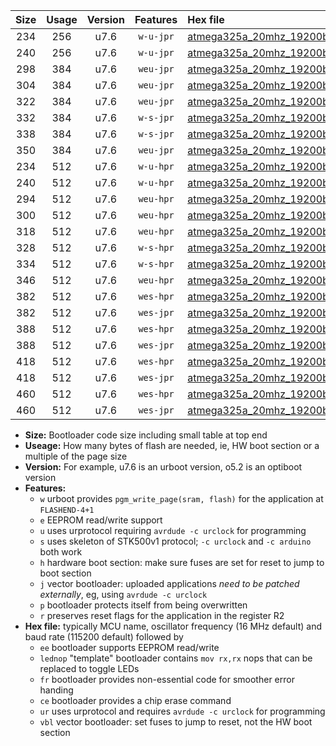 |Size|Usage|Version|Features|Hex file|
|:-:|:-:|:-:|:-:|:--|
|234|256|u7.6|`w-u-jpr`|[atmega325a_20mhz_19200bps_ur_vbl.hex](https://raw.githubusercontent.com/stefanrueger/urboot/main//atmega325a_20mhz_19200bps_ur_vbl.hex)|
|240|256|u7.6|`w-u-jpr`|[atmega325a_20mhz_19200bps_lednop_ur_vbl.hex](https://raw.githubusercontent.com/stefanrueger/urboot/main//atmega325a_20mhz_19200bps_lednop_ur_vbl.hex)|
|298|384|u7.6|`weu-jpr`|[atmega325a_20mhz_19200bps_ee_ur_vbl.hex](https://raw.githubusercontent.com/stefanrueger/urboot/main//atmega325a_20mhz_19200bps_ee_ur_vbl.hex)|
|304|384|u7.6|`weu-jpr`|[atmega325a_20mhz_19200bps_ee_lednop_ur_vbl.hex](https://raw.githubusercontent.com/stefanrueger/urboot/main//atmega325a_20mhz_19200bps_ee_lednop_ur_vbl.hex)|
|322|384|u7.6|`weu-jpr`|[atmega325a_20mhz_19200bps_ee_lednop_fr_ur_vbl.hex](https://raw.githubusercontent.com/stefanrueger/urboot/main//atmega325a_20mhz_19200bps_ee_lednop_fr_ur_vbl.hex)|
|332|384|u7.6|`w-s-jpr`|[atmega325a_20mhz_19200bps_vbl.hex](https://raw.githubusercontent.com/stefanrueger/urboot/main//atmega325a_20mhz_19200bps_vbl.hex)|
|338|384|u7.6|`w-s-jpr`|[atmega325a_20mhz_19200bps_lednop_vbl.hex](https://raw.githubusercontent.com/stefanrueger/urboot/main//atmega325a_20mhz_19200bps_lednop_vbl.hex)|
|350|384|u7.6|`weu-jpr`|[atmega325a_20mhz_19200bps_ee_lednop_fr_ce_ur_vbl.hex](https://raw.githubusercontent.com/stefanrueger/urboot/main//atmega325a_20mhz_19200bps_ee_lednop_fr_ce_ur_vbl.hex)|
|234|512|u7.6|`w-u-hpr`|[atmega325a_20mhz_19200bps_ur.hex](https://raw.githubusercontent.com/stefanrueger/urboot/main//atmega325a_20mhz_19200bps_ur.hex)|
|240|512|u7.6|`w-u-hpr`|[atmega325a_20mhz_19200bps_lednop_ur.hex](https://raw.githubusercontent.com/stefanrueger/urboot/main//atmega325a_20mhz_19200bps_lednop_ur.hex)|
|294|512|u7.6|`weu-hpr`|[atmega325a_20mhz_19200bps_ee_ur.hex](https://raw.githubusercontent.com/stefanrueger/urboot/main//atmega325a_20mhz_19200bps_ee_ur.hex)|
|300|512|u7.6|`weu-hpr`|[atmega325a_20mhz_19200bps_ee_lednop_ur.hex](https://raw.githubusercontent.com/stefanrueger/urboot/main//atmega325a_20mhz_19200bps_ee_lednop_ur.hex)|
|318|512|u7.6|`weu-hpr`|[atmega325a_20mhz_19200bps_ee_lednop_fr_ur.hex](https://raw.githubusercontent.com/stefanrueger/urboot/main//atmega325a_20mhz_19200bps_ee_lednop_fr_ur.hex)|
|328|512|u7.6|`w-s-hpr`|[atmega325a_20mhz_19200bps.hex](https://raw.githubusercontent.com/stefanrueger/urboot/main//atmega325a_20mhz_19200bps.hex)|
|334|512|u7.6|`w-s-hpr`|[atmega325a_20mhz_19200bps_lednop.hex](https://raw.githubusercontent.com/stefanrueger/urboot/main//atmega325a_20mhz_19200bps_lednop.hex)|
|346|512|u7.6|`weu-hpr`|[atmega325a_20mhz_19200bps_ee_lednop_fr_ce_ur.hex](https://raw.githubusercontent.com/stefanrueger/urboot/main//atmega325a_20mhz_19200bps_ee_lednop_fr_ce_ur.hex)|
|382|512|u7.6|`wes-hpr`|[atmega325a_20mhz_19200bps_ee.hex](https://raw.githubusercontent.com/stefanrueger/urboot/main//atmega325a_20mhz_19200bps_ee.hex)|
|382|512|u7.6|`wes-jpr`|[atmega325a_20mhz_19200bps_ee_vbl.hex](https://raw.githubusercontent.com/stefanrueger/urboot/main//atmega325a_20mhz_19200bps_ee_vbl.hex)|
|388|512|u7.6|`wes-hpr`|[atmega325a_20mhz_19200bps_ee_lednop.hex](https://raw.githubusercontent.com/stefanrueger/urboot/main//atmega325a_20mhz_19200bps_ee_lednop.hex)|
|388|512|u7.6|`wes-jpr`|[atmega325a_20mhz_19200bps_ee_lednop_vbl.hex](https://raw.githubusercontent.com/stefanrueger/urboot/main//atmega325a_20mhz_19200bps_ee_lednop_vbl.hex)|
|418|512|u7.6|`wes-hpr`|[atmega325a_20mhz_19200bps_ee_lednop_fr.hex](https://raw.githubusercontent.com/stefanrueger/urboot/main//atmega325a_20mhz_19200bps_ee_lednop_fr.hex)|
|418|512|u7.6|`wes-jpr`|[atmega325a_20mhz_19200bps_ee_lednop_fr_vbl.hex](https://raw.githubusercontent.com/stefanrueger/urboot/main//atmega325a_20mhz_19200bps_ee_lednop_fr_vbl.hex)|
|460|512|u7.6|`wes-hpr`|[atmega325a_20mhz_19200bps_ee_lednop_fr_ce.hex](https://raw.githubusercontent.com/stefanrueger/urboot/main//atmega325a_20mhz_19200bps_ee_lednop_fr_ce.hex)|
|460|512|u7.6|`wes-jpr`|[atmega325a_20mhz_19200bps_ee_lednop_fr_ce_vbl.hex](https://raw.githubusercontent.com/stefanrueger/urboot/main//atmega325a_20mhz_19200bps_ee_lednop_fr_ce_vbl.hex)|

- **Size:** Bootloader code size including small table at top end
- **Useage:** How many bytes of flash are needed, ie, HW boot section or a multiple of the page size
- **Version:** For example, u7.6 is an urboot version, o5.2 is an optiboot version
- **Features:**
  + `w` urboot provides `pgm_write_page(sram, flash)` for the application at `FLASHEND-4+1`
  + `e` EEPROM read/write support
  + `u` uses urprotocol requiring `avrdude -c urclock` for programming
  + `s` uses skeleton of STK500v1 protocol; `-c urclock` and `-c arduino` both work
  + `h` hardware boot section: make sure fuses are set for reset to jump to boot section
  + `j` vector bootloader: uploaded applications *need to be patched externally*, eg, using `avrdude -c urclock`
  + `p` bootloader protects itself from being overwritten
  + `r` preserves reset flags for the application in the register R2
- **Hex file:** typically MCU name, oscillator frequency (16 MHz default) and baud rate (115200 default) followed by
  + `ee` bootloader supports EEPROM read/write
  + `lednop` "template" bootloader contains `mov rx,rx` nops that can be replaced to toggle LEDs
  + `fr` bootloader provides non-essential code for smoother error handing
  + `ce` bootloader provides a chip erase command
  + `ur` uses urprotocol and requires `avrdude -c urclock` for programming
  + `vbl` vector bootloader: set fuses to jump to reset, not the HW boot section
